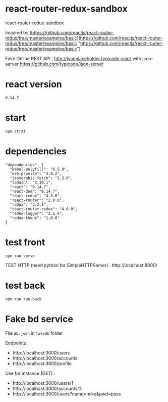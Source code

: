 # react-router-redux-sandbox

react-router-redux-sandbox

Inspired by
[https://github.com/reactjs/react-router-redux/tree/master/examples/basic](https://github.com/reactjs/react-router-redux/tree/master/examples/basic "https://github.com/reactjs/react-router-redux/tree/master/examples/basic")

Fake Online REST API : http://jsonplaceholder.typicode.com/ with json-server  https://github.com/typicode/json-server

# react version
```
0.14.7
```
# start
```
npm strat
```
# dependencies
```
"dependencies": {
  "babel-polyfill": "6.5.0",
  "es6-promise": "3.0.2",
  "isomorphic-fetch": "2.2.0",
  "lodash": "3.10.1",
  "react": "0.14.7",
  "react-dom": "0.14.7",
  "react-redux": "4.3.0",
  "react-router": "2.0.0",
  "redux": "3.2.1",
  "react-router-redux": "4.0.0",
  "redux-logger": "2.1.4",
  "redux-thunk": "1.0.0"
}
```

# test front
```
npm run serve
```

TEST HTTP (need python for SimpleHTTPServer) : http://localhost:8000/

# test back
```
npm run run-back
```

# Fake bd service

File `db.json` in `fakedb` folder

Endpoints :

 - http://localhost:3000/users
 - http://localhost:3000/accounts
 - http://localhost:3000/profile

Use for instance (GET) :

 - http://localhost:3000/users/1
 - http://localhost:3000/accounts/2
 - http://localhost:3000/users?name=mike&pwd=pass
